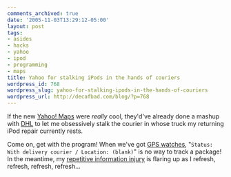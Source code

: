 ```yaml
---
comments_archived: true
date: '2005-11-03T13:29:12-05:00'
layout: post
tags:
- asides
- hacks
- yahoo
- ipod
- programming
- maps
title: Yahoo for stalking iPods in the hands of couriers
wordpress_id: 768
wordpress_slug: yahoo-for-stalking-ipods-in-the-hands-of-couriers
wordpress_url: http://decafbad.com/blog/?p=768
---
```

If the new [Yahoo! Maps][ym] were *really* cool, they'd've already done a mashup with [DHL][] to let me obsessively stalk the courier in whose truck my returning iPod repair currently rests.  

Come on, get with the program!  When we've got [GPS watches][gw], "`Status: With delivery courier / Location: (blank)`" is no way to track a package!  In the meantime, my [repetitive information injury][rii] is flaring up as I refresh, refresh, refresh, refresh...

[rii]: http://www.randsinrepose.com/archives/2005/11/02/repetitive_information_injury.html
[gw]: http://www.garmin.com/products/forerunner201/
[dhl]: http://track.dhl-usa.com/
[ym]: http://maps.yahoo.com/beta/

<!-- tags: yahoo hacks programming maps ipod -->
